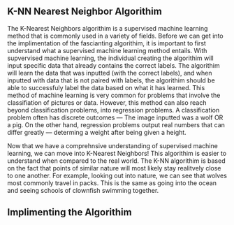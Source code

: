 ## K-NN Nearest Neighbor Algorithim

The K-Nearest Neighbors algorithim is a supervised machine learning method that is commonly used in a variety of fields. Before we can get into the implimentation of the fascianting algorithim, it is important to first understand what a supervised machine learning method entails. With supvervised machine learning, the individual creating the algorithim will input specific data that already contains the correct labels. The algorithim will learn the data that was inputted (with the correct labels), and when inputted with data that is not paired with labels, the algorithim should be able to successfuly label the data based on what it has learned. This method of machine learning is very common for problems that involve the classifiation of pictures or data. However, this method can also reach beyond classification problems, into regression problems. A classification problem often has discrete outcomes –– The image inputted was a wolf OR a pig. On the other hand, regression problems output real numbers that can differ greatly –– determing a weight after being given a height. 

Now that we have a comprehnsive understanding of supervised machine learning, we can move into K-Nearest Neighbors! This algorithim is easier to understand when compared to the real world. The K-NN algorithim is based on the fact that points of similar nature will most likely stay realitvely close to one another. For example, looking out into nature, we can see that wolves most commonly travel in packs. This is the same as going into the ocean and seeing schools of clownfish swimming together. 

## Implimenting the Algorithim


